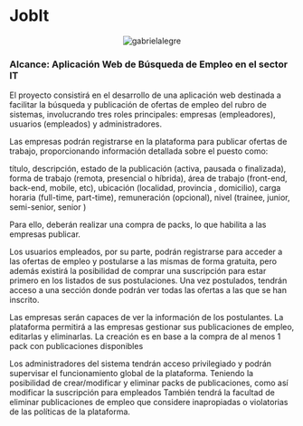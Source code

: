 # JobIt

<p align="center"> <img src="https://en.it-jobs.de/static/rendering/results/logo_mobile.png" alt="gabrielalegre" /> </p>

### Alcance: Aplicación Web de Búsqueda de Empleo en el sector IT                    
El proyecto consistirá en el desarrollo de una aplicación web destinada a facilitar la búsqueda y publicación de ofertas de empleo del rubro de sistemas, involucrando tres roles principales: empresas (empleadores), usuarios (empleados) y administradores. 

Las empresas podrán registrarse en la plataforma para publicar ofertas de trabajo, proporcionando información detallada sobre el puesto como:

título, descripción, estado de la publicación (activa, pausada o finalizada), forma de trabajo (remota, presencial o  híbrida), área de trabajo (front-end, back-end, mobile, etc), ubicación (localidad, provincia , domicilio), carga horaria (full-time, part-time), remuneración (opcional), nivel (trainee, junior, semi-senior, senior )

Para ello, deberán realizar una compra de packs, lo que habilita a las empresas publicar.

Los usuarios empleados, por su parte, podrán registrarse para acceder a las ofertas de empleo y postularse a las mismas de forma gratuita, pero además existirá la posibilidad de comprar una suscripción para estar primero en los listados de sus postulaciones. Una vez postulados, tendrán acceso a una sección donde podrán ver todas las ofertas a las que se han inscrito.

Las empresas serán capaces de ver la información de los postulantes. La plataforma permitirá a las empresas gestionar sus publicaciones de empleo, editarlas y eliminarlas. La creación es en base a la compra de al menos 1 pack con publicaciones disponibles

Los administradores del sistema tendrán acceso privilegiado y podrán supervisar el funcionamiento global de la plataforma. Teniendo la posibilidad de crear/modificar y eliminar packs de publicaciones, como así modificar la suscripción para empleados
También tendrá la facultad de eliminar publicaciones de empleo que considere inapropiadas o violatorias de las políticas de la plataforma.
